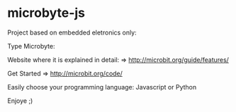 # microbyte-js
Project based on embedded eletronics only:

Type Microbyte:

Website where it is explained in detail: => http://microbit.org/guide/features/ 

Get Started => http://microbit.org/code/

Easily choose your programming language: Javascript or Python

Enjoye ;)
